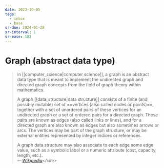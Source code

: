 ```yaml
---
date: 2023-10-05
tags:
  - inbox
  - base
sr-due: 2024-01-28
sr-interval: 1
sr-ease: 183
---
```


# Graph (abstract data type)

> In [[computer_science|computer science]], a graph is an abstract data type
> that is meant to implement the undirected graph and directed graph concepts
> from the field of graph theory within mathematics.
>
> A graph [[data_structure|data structure]] consists of a finite (and possibly
> mutable) set of ==vertices (also called nodes or points)==, together with a
> set of unordered pairs of these vertices for an undirected graph or a set of
> ordered pairs for a directed graph. These pairs are known as edges (also
> called links or lines), and for a directed graph are also known as edges but
> also sometimes arrows or arcs. The vertices may be part of the graph
> structure, or may be external entities represented by integer indices or
> references.
>
> A graph data structure may also associate to each edge some edge value, such
> as a symbolic label or a numeric attribute (cost, capacity, length, etc.).\
> — <cite>[Wikipedia](https://en.wikipedia.org/wiki/Graph_(abstract_data_type))</cite>
